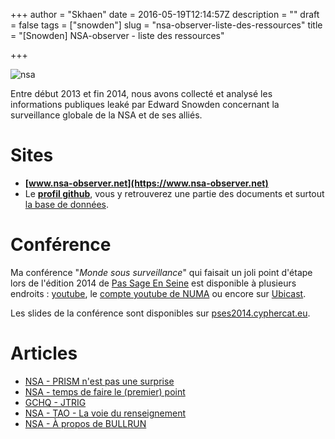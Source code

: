 +++
author = "Skhaen"
date = 2016-05-19T12:14:57Z
description = ""
draft = false
tags = ["snowden"]
slug = "nsa-observer-liste-des-ressources"
title = "[Snowden] NSA-observer - liste des ressources"

+++

![nsa](/images/2015/09/nsaobserver_programs.png)

Entre début 2013 et fin 2014, nous avons collecté et analysé les informations publiques leaké par Edward Snowden concernant la surveillance globale de la NSA et de ses alliés.

# Sites

* **[www.nsa-observer.net](https://www.nsa-observer.net)**
* Le **[profil github](https://github.com/nsa-observer)**, vous y retrouverez une partie des documents et surtout [la base de données](https://github.com/nsa-observer/database).

# Conférence 

Ma conférence "*Monde sous surveillance*" qui faisait un joli point d'étape lors de l'édition 2014 de [Pas Sage En Seine](http://www.passageenseine.org) est disponible à plusieurs endroits : [youtube](https://www.youtube.com/watch?v=GuRxqNBzbR4), le [compte youtube de NUMA](https://www.youtube.com/watch?v=0JGRHzfIIHw) ou encore sur [Ubicast](https://numaparis.ubicast.tv/videos/nsa-observer/).

Les slides de la conférence sont disponibles sur [pses2014.cyphercat.eu](http://pses2014.cyphercat.eu/#/).

# Articles

* [NSA - PRISM n'est pas une surprise](https://www.cyphercat.eu/nsa-prism-nest-pas-une-surprise/)
* [NSA - temps de faire le (premier) point](https://www.cyphercat.eu/nsa-temps-de-faire-le-premier-point/)
* [GCHQ - JTRIG]( https://www.cyphercat.eu/gchq-partie-1-jtrig/)
* [NSA - TAO - La voie du renseignement](https://www.cyphercat.eu/tao-catalogue-ant/)
* [NSA - À propos de BULLRUN](https://www.cyphercat.eu/nsa-a-propos-de-bullrun/)

